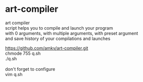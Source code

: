 # art-compiler
art compiler<br>script helps you to compile and launch your program<br>
with 0 arguments, with multiple arguments, with preset argument<br>
and save history of your compilations and launches

https://github.com/amkv/art-compiler.git<br>
chmode 755 q.sh<br>
./q.sh
<br><br>
don't forget to configure<br>
vim q.sh
